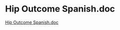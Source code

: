 # Hip Outcome Spanish.doc

[Hip Outcome Spanish.doc](Hip%20Outcome%20Spanish%20doc%20b998ecc40be94be68fbb5067cb23d45f/Hip_Outcome_Spanish.doc)